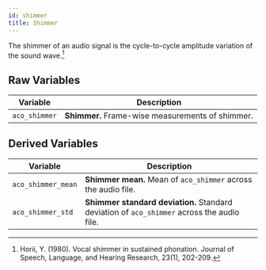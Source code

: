 ```yaml
---
id: shimmer
title: Shimmer
---
```


The shimmer of an audio signal is the cycle-to-cycle amplitude variation of the sound wave.[^1]

[^1]: Horii, Y. (1980). Vocal shimmer in sustained phonation. Journal of Speech, Language, and Hearing Research, 23(1), 202-209.

## Raw Variables

| Variable      | Description |
| ----------- | ----------- |
| `aco_shimmer`      | **Shimmer.** Frame-wise measurements of shimmer.    |

## Derived Variables

| Variable      | Description |
| ----------- | ----------- |
| `aco_shimmer_mean`      | **Shimmer mean.** Mean of `aco_shimmer` across the audio file.     |
| `aco_shimmer_std`      | **Shimmer standard deviation.** Standard deviation of `aco_shimmer` across the audio file.     |
